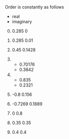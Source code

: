 Order is constantly as follows
- real
- imaginary

0.
	0.285
	0	

1.
	0.285
	0.01

2.
	0.45
	0.1428

3.
	- 0.70176
	- 0.3842

4.
	- 0.835
	- 0.2321

5.
	-0.8
	0.156

6.
	-0.7269
	0.1889

7.
	0
	0.8

8.
	0.35
	0.35

9.
	0.4
	0.4
